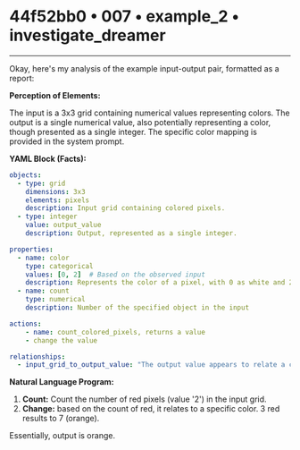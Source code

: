 # 44f52bb0 • 007 • example_2 • investigate_dreamer

---
Okay, here's my analysis of the example input-output pair, formatted as a report:

**Perception of Elements:**

The input is a 3x3 grid containing numerical values representing colors. The output is a single numerical value, also potentially representing a color, though presented as a single integer. The specific color mapping is provided in the system prompt.

**YAML Block (Facts):**



```yaml
objects:
  - type: grid
    dimensions: 3x3
    elements: pixels
    description: Input grid containing colored pixels.
  - type: integer
    value: output_value
    description: Output, represented as a single integer.

properties:
  - name: color
    type: categorical
    values: [0, 2]  # Based on the observed input
    description: Represents the color of a pixel, with 0 as white and 2 as red.
  - name: count
    type: numerical
    description: Number of the specified object in the input

actions:
    - name: count_colored_pixels, returns a value
    - change the value

relationships:
  - input_grid_to_output_value: "The output value appears to relate a change to a single color based on the count."
```



**Natural Language Program:**

1.  **Count:** Count the number of red pixels (value '2') in the input grid.
2.  **Change:** based on the count of red, it relates to a specific color. 3 red results to 7 (orange).

Essentially, output is orange.

